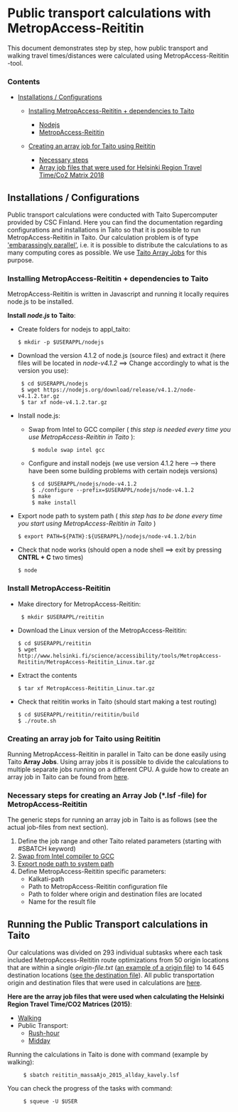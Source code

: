 # Public transport calculations with MetropAccess-Reititin 

This document demonstrates step by step, how public transport and walking travel times/distances were calculated using MetropAccess-Reititin -tool.

### Contents
 - [Installations / Configurations](#installations---configurations)
    - [Installing MetropAccess-Reititin + dependencies to Taito](#installing-metropaccess-reititin--dependencies-to-taito)
        - [Nodejs](#nodejs)
        - [MetropAccess-Reititin](#install-metropaccess-reititin)
    
    - [Creating an array job for Taito using Reititin](#array-job-reititin)
        - [Necessary steps](#necessary-steps)
        - [Array job files that were used for Helsinki Region Travel Time/Co2 Matrix 2018](#array-jobs)

## Installations  / Configurations

Public transport calculations were conducted with Taito Supercomputer provided by CSC Finland. Here you can find the documentation regarding configurations and installations in Taito so that it is possible to run MetropAccess-Reititin in Taito. 
Our calculation problem is of type ['embarassingly parallel'](https://en.wikipedia.org/wiki/Embarrassingly_parallel), i.e. it is possible to distribute the calculations to as many computing cores as possible. We use [Taito Array Jobs](https://research.csc.fi/taito-array-jobs) for this purpose. 

### Installing MetropAccess-Reititin + dependencies to Taito

MetropAccess-Reititin is written in Javascript and running it locally requires node.js to be installed.  

<a name='nodejs'></a> **Install *node.js* to Taito**:

   - Create folders for nodejs to appl_taito:
   
         $ mkdir -p $USERAPPL/nodejs
         
   - Download the version 4.1.2 of node.js (source files) and extract it (here files will be located in *node-v4.1.2* ==> Change accordingly to what is the version you use):
          
          $ cd $USERAPPL/nodejs
          $ wget https://nodejs.org/download/release/v4.1.2/node-v4.1.2.tar.gz
          $ tar xf node-v4.1.2.tar.gz
                      
   - Install node.js:
   
      - <a name='swap'></a>Swap from Intel to GCC compiler ( *this step is needed every time you use MetropAccess-Reititin in Taito* ):
            
             $ module swap intel gcc
            
      - Configure and install nodejs (we use version 4.1.2 here --> there have been some building problems with certain nodejs versions)
      
             $ cd $USERAPPL/nodejs/node-v4.1.2
             $ ./configure --prefix=$USERAPPL/nodejs/node-v4.1.2
             $ make
             $ make install
           
   - <a name='node-path'></a>Export node path to system path ( *this step has to be done every time you start using MetropAccess-Reititin in Taito* )
   
         $ export PATH=${PATH}:${USERAPPL}/nodejs/node-v4.1.2/bin
          
   - Check that node works (should open a node shell ==> exit by pressing **CNTRL + C** two times)
     
         $ node
       
### Install MetropAccess-Reititin

  - Make directory for MetropAccess-Reititin:
        
         $ mkdir $USERAPPL/reititin
       
  - Download the Linux version of the MetropAccess-Reititin:
  
        $ cd $USERAPPL/reititin
        $ wget http://www.helsinki.fi/science/accessibility/tools/MetropAccess-Reititin/MetropAccess-Reititin_Linux.tar.gz
         
  - Extract the contents
         
        $ tar xf MetropAccess-Reititin_Linux.tar.gz
         
  - Check that reititin works in Taito (should start making a test routing) 
  
        $ cd $USERAPPL/reititin/reititin/build
        $ ./route.sh
      

### Creating an array job for Taito using Reititin

Running MetropAccess-Reititin in parallel in Taito can be done easily using Taito **Array Jobs**.
Using array jobs it is possible to divide the calculations to multiple separate jobs running on a different CPU. 
A guide how to create an array job in Taito can be found from [here](https://research.csc.fi/taito-array-jobs).   

### Necessary steps for creating an Array Job (\*.lsf -file) for MetropAccess-Reititin

The generic steps for running an array job in Taito is as follows (see the actual job-files from next section).

  1. Define the job range and other Taito related parameters (starting with #SBATCH keyword)
  2. [Swap from Intel compiler to GCC](#swap)
  3. [Export node path to system path](#node-path)
  4. Define MetropAccess-Reititin specific parameters:
     - Kalkati-path
     - Path to MetropAccess-Reititin configuration file
     - Path to folder where origin and destination files are located
     - Name for the result file
     

## Running the Public Transport calculations in Taito

Our calculations was divided on 293 individual subtasks where each task included MetropAccess-Reititin route optimizations from 50 origin locations that are within a single *origin-file.txt*
([an example of a origin file](../../data/PT/Subsets/1_Matrix2015_Origs_WGS84.txt)) to 14 645 destination locations ([see the destination file](../../data/PT/destPoints.txt)). All public transportation origin and destination files that were used in calculations are [here](../../data/PT/). 

<a name='array-jobs'></a>**Here are the array job files that were used when calculating the Helsinki Region Travel Time/CO2 Matrices (2015)**:

  - [Walking](reititin_massaAjo_2015_allday_kavely.lsf)
  - Public Transport:
      - [Rush-hour](reititin_massaAjo_2015_rushhour_joukkoliikenne.lsf)
      - [Midday](reititin_massaAjo_2015_midday_joukkoliikenne.lsf)
  
    
Running the calculations in Taito is done with command (example by walking):

         $ sbatch reititin_massaAjo_2015_allday_kavely.lsf
      

You can check the progress of the tasks with command:


         $ squeue -U $USER

